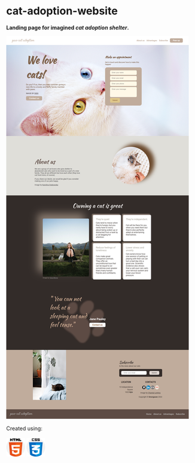 # cat-adoption-website

<strong> Landing page for imagined <em> cat adoption shelter</em>.</strong>

<img src="images/cat-adoption-website.png" alt="Website layout">

Created using: <br><br>
<img src="images/html-5.png" alt="HTML5 logo" width="50">
<img src="images/css.png" alt="CCS3 logo" width="50">

